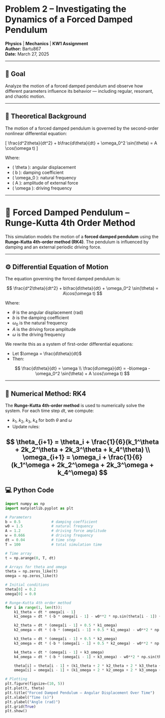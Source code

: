# Problem 2 – Investigating the Dynamics of a Forced Damped Pendulum

**Physics** | **Mechanics** | **KW1 Assignment**  
**Author:** Bartu867  
**Date:** March 27, 2025

---

## 🎯 Goal

Analyze the motion of a forced damped pendulum and observe how different parameters influence its behavior — including regular, resonant, and chaotic motion.

---

## 📘 Theoretical Background

The motion of a forced damped pendulum is governed by the second-order nonlinear differential equation:

\[
\frac{d^2\theta}{dt^2} + b\frac{d\theta}{dt} + \omega_0^2 \sin(\theta) = A \cos(\omega t)
\]

Where:  
- \( \theta \): angular displacement  
- \( b \): damping coefficient  
- \( \omega_0 \): natural frequency  
- \( A \): amplitude of external force  
- \( \omega \): driving frequency  

---


# 📘 Forced Damped Pendulum – Runge-Kutta 4th Order Method

This simulation models the motion of a **forced damped pendulum** using the **Runge-Kutta 4th-order method (RK4)**. The pendulum is influenced by damping and an external periodic driving force.

---

## ⚙️ Differential Equation of Motion

The equation governing the forced damped pendulum is:

$$
\frac{d^2\theta}{dt^2} + b\frac{d\theta}{dt} + \omega_0^2 \sin(\theta) = A\cos(\omega t)
$$

Where:
- $\theta$ is the angular displacement (rad)
- $b$ is the damping coefficient
- $\omega_0$ is the natural frequency
- $A$ is the driving force amplitude
- $\omega$ is the driving frequency

We rewrite this as a system of first-order differential equations:
- Let $\omega = \frac{d\theta}{dt}$
- Then:

$$
\frac{d\theta}{dt} = \omega \\
\frac{d\omega}{dt} = -b\omega - \omega_0^2 \sin(\theta) + A \cos(\omega t)
$$

---

## 🧠 Numerical Method: RK4

The **Runge-Kutta 4th-order method** is used to numerically solve the system. For each time step $dt$, we compute:

- $k_1$, $k_2$, $k_3$, $k_4$ for both $\theta$ and $\omega$
- Update rules:

$$
\theta_{i+1} = \theta_i + \frac{1}{6}(k_1^\theta + 2k_2^\theta + 2k_3^\theta + k_4^\theta) \\
\omega_{i+1} = \omega_i + \frac{1}{6}(k_1^\omega + 2k_2^\omega + 2k_3^\omega + k_4^\omega)
$$
---
## 💻 Python Code

```python
import numpy as np
import matplotlib.pyplot as plt

# Parameters
b = 0.5              # damping coefficient
w0 = 1.5             # natural frequency
A = 1.2              # driving force amplitude
w = 0.666            # driving frequency
dt = 0.04            # time step
T = 100              # total simulation time

# Time array
t = np.arange(0, T, dt)

# Arrays for theta and omega
theta = np.zeros_like(t)
omega = np.zeros_like(t)

# Initial conditions
theta[0] = 0.2
omega[0] = 0.0

# Runge-Kutta 4th order method
for i in range(1, len(t)):
    k1_theta = dt * omega[i - 1]
    k1_omega = dt * (-b * omega[i - 1] - w0**2 * np.sin(theta[i - 1]) + A * np.cos(w * t[i - 1]))

    k2_theta = dt * (omega[i - 1] + 0.5 * k1_omega)
    k2_omega = dt * (-b * (omega[i - 1] + 0.5 * k1_omega) - w0**2 * np.sin(theta[i - 1] + 0.5 * k1_theta) + A * np.cos(w * (t[i - 1] + 0.5 * dt)))

    k3_theta = dt * (omega[i - 1] + 0.5 * k2_omega)
    k3_omega = dt * (-b * (omega[i - 1] + 0.5 * k2_omega) - w0**2 * np.sin(theta[i - 1] + 0.5 * k2_theta) + A * np.cos(w * (t[i - 1] + 0.5 * dt)))

    k4_theta = dt * (omega[i - 1] + k3_omega)
    k4_omega = dt * (-b * (omega[i - 1] + k3_omega) - w0**2 * np.sin(theta[i - 1] + k3_theta) + A * np.cos(w * (t[i - 1] + dt)))

    theta[i] = theta[i - 1] + (k1_theta + 2 * k2_theta + 2 * k3_theta + k4_theta) / 6
    omega[i] = omega[i - 1] + (k1_omega + 2 * k2_omega + 2 * k3_omega + k4_omega) / 6

# Plotting
plt.figure(figsize=(10, 5))
plt.plot(t, theta)
plt.title("Forced Damped Pendulum – Angular Displacement Over Time")
plt.xlabel("Time (s)")
plt.ylabel("Angle (rad)")
plt.grid(True)
plt.show()
